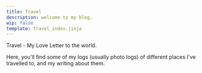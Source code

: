 ```yaml
---
title: Travel
description: welcome to my blog.
wip: false
template: travel_index.jinja
---
```


Travel - My Love Letter to the world.

Here, you'll find some of my logs (usually photo logs) of different places I've travelled to, and my writing about them.
